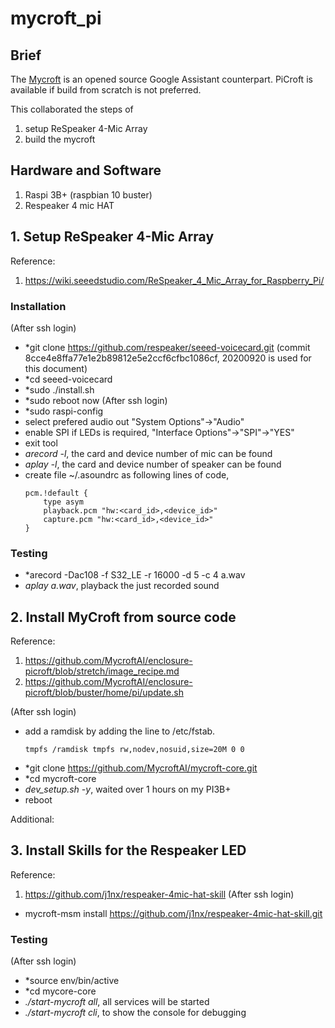 # mycroft_pi
## Brief

The [Mycroft](https://mycroft.ai/) is an opened source Google Assistant counterpart. PiCroft is available if build from scratch is not preferred.

This collaborated the steps of

1. setup ReSpeaker 4-Mic Array
1. build the mycroft

## Hardware and Software
1. Raspi 3B+ (raspbian 10 buster)
1. Respeaker 4 mic HAT

## 1. Setup ReSpeaker 4-Mic Array
Reference:
1. https://wiki.seeedstudio.com/ReSpeaker_4_Mic_Array_for_Raspberry_Pi/

### Installation
(After ssh login)
- *git clone https://github.com/respeaker/seeed-voicecard.git (commit 8cce4e8ffa77e1e2b89812e5e2ccf6cfbc1086cf, 20200920 is used for this document)
- *cd seeed-voicecard
- *sudo ./install.sh 
- *sudo reboot now
(After ssh login)
- *sudo raspi-config
- select prefered audio out "System Options"->"Audio"
- enable SPI if LEDs is required, "Interface Options"->"SPI"->"YES"
- exit tool
- *arecord -l*, the card and device number of mic can be found
- *aplay -l*, the card and device number of speaker can be found
- create file ~/.asoundrc as following lines of code,
  ```
  pcm.!default {
      type asym
      playback.pcm "hw:<card_id>,<device_id>"
      capture.pcm "hw:<card_id>,<device_id>"
  }
  ```

### Testing
- *arecord -Dac108 -f S32_LE -r 16000 -d 5 -c 4 a.wav
- *aplay a.wav*, playback the just recorded sound

## 2. Install MyCroft from source code
Reference:
1. https://github.com/MycroftAI/enclosure-picroft/blob/stretch/image_recipe.md
1. https://github.com/MycroftAI/enclosure-picroft/blob/buster/home/pi/update.sh

(After ssh login)
- add a ramdisk by adding the line to /etc/fstab.
  ```
  tmpfs /ramdisk tmpfs rw,nodev,nosuid,size=20M 0 0
  ```
- *git clone https://github.com/MycroftAI/mycroft-core.git
- *cd mycroft-core
- *dev_setup.sh -y*, waited over 1 hours on my PI3B+
- reboot

Additional:
## 3. Install Skills for the Respeaker LED
Reference:
1. https://github.com/j1nx/respeaker-4mic-hat-skill
(After ssh login)
- mycroft-msm install https://github.com/j1nx/respeaker-4mic-hat-skill.git 

### Testing
(After ssh login)
- *source env/bin/active
- *cd mycore-core
- *./start-mycroft all*, all services will be started
- *./start-mycroft cli*, to show the console for debugging





